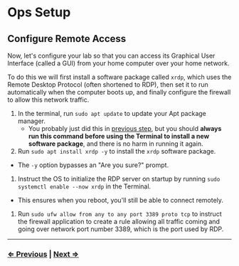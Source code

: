 # Ops Setup

## Configure Remote Access
Now, let's configure your lab so that you can access its Graphical User Interface (called a GUI) from your home computer over your home network.

To do this we will first install a software package called `xrdp`, which uses the Remote Desktop Protocol (often shortened to RDP), then set it to run automatically when the computer boots up, and finally configure the firewall to allow this network traffic.

1. In the terminal, run `sudo apt update` to update your Apt package manager.
   - You probably just did this in [previous step](./1-network.md), but you should **always run this command before using the Terminal to install a new software package**, and there is no harm in running it again.
1. Run `sudo apt install xrdp -y` to install the `xrdp` software package.
  - The `-y` option bypasses an "Are you sure?" prompt.
1. Instruct the OS to initialize the RDP server on startup by running `sudo systemctl enable --now xrdp` in the Terminal.
  - This ensures when you reboot, you'll still be able to connect remotely.
1. Run `sudo ufw allow from any to any port 3389 proto tcp` to instruct the firewall application to create a rule allowing all traffic coming and going over network port number 3389, which is the port used by RDP.

---

### [⇐ Previous](./1-network.md) | [Next ⇒](./3-ip.md)
